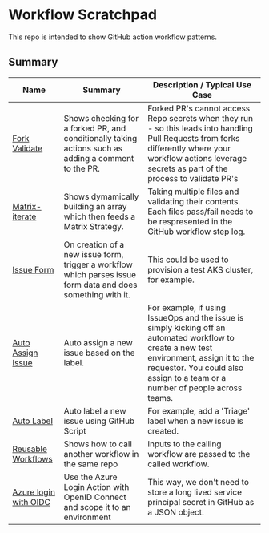 # Workflow Scratchpad

This repo is intended to show GitHub action workflow patterns.

## Summary

Name | Summary | Description / Typical Use Case
---|---|---
[Fork Validate](.github/workflows/ForkValidate.yml) | Shows checking for a forked PR, and conditionally taking actions such as adding a comment to the PR. | Forked PR's cannot access Repo secrets when they run - so this leads into handling Pull Requests from forks differently where your workflow actions leverage secrets as part of the process to validate PR's
[Matrix-iterate](.github/workflows/matrix-iterate.yml) | Shows dymamically building an array which then feeds a Matrix Strategy. | Taking multiple files and validating their contents. Each files pass/fail needs to be respresented in the GitHub workflow step log.
[Issue Form](.github/workflows/ReuseableExample.yml) | On creation of a new issue form, trigger a workflow which parses issue form data and does something with it. | This could be used to provision a test AKS cluster, for example. 
[Auto Assign Issue](.github/workflows/auto-assign-issue.yml) | Auto assign a new issue based on the label.  | For example, if using IssueOps and the issue is simply kicking off an automated workflow to create a new test environment, assign it to the requestor. You could also assign to a team or a number of people across teams.
[Auto Label](.github/workflows/labeler.yml) | Auto label a new issue using GitHub Script  | For example, add a 'Triage' label when a new issue is created.
[Reusable Workflows](.github/workflows/ReusableExample-caller.yml) | Shows how to call another workflow in the same repo | Inputs to the calling workflow are passed to the called workflow.
[Azure login with OIDC](.github/workflows/oidc.yml) | Use the Azure Login Action with OpenID Connect and scope it to an environment | This way, we don't need to store a long lived service principal secret in GitHub as a JSON object.
